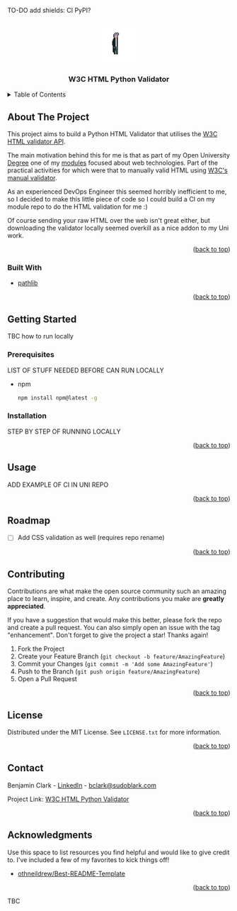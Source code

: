 <div id="top"></div>

<!-- PROJECT SHIELDS -->
TO-DO add shields: 
CI
PyPI?



<!-- PROJECT LOGO -->
<br />
<div align="center">
  <a href="https://github.com/Sudoblark/w3c-html-python-validator">
    <img src="images/Idle_02.png" alt="Logo" width="80" height="80">
  </a>

  <h3 align="center">W3C HTML Python Validator</h3>
</div>



<!-- TABLE OF CONTENTS -->
<details>
  <summary>Table of Contents</summary>
  <ol>
    <li>
      <a href="#about-the-project">About The Project</a>
      <ul>
        <li><a href="#built-with">Built With</a></li>
      </ul>
    </li>
    <li>
      <a href="#getting-started">Getting Started</a>
      <ul>
        <li><a href="#prerequisites">Prerequisites</a></li>
        <li><a href="#installation">Installation</a></li>
      </ul>
    </li>
    <li><a href="#usage">Usage</a></li>
    <li><a href="#roadmap">Roadmap</a></li>
    <li><a href="#contributing">Contributing</a></li>
    <li><a href="#license">License</a></li>
    <li><a href="#contact">Contact</a></li>
    <li><a href="#acknowledgments">Acknowledgments</a></li>
  </ol>
</details>



<!-- ABOUT THE PROJECT -->
## About The Project

This project aims to build a Python HTML Validator that utilises the [W3C HTML validator API](https://github.com/validator/validator/wiki/Service-%C2%BB-Input-%C2%BB-POST-body).

The main motivation behind this for me is that as part of my Open University [Degree](https://www.open.ac.uk/courses/computing-it/degrees/bsc-computing-it-software-q62-soft) one of my [modules](https://www.open.ac.uk/courses/qualifications/details/tt284?orig=q62-soft&setAcc=true) focused about web technologies. Part of the practical activities for which were that to manually valid HTML using [W3C's manual validator](https://validator.w3.org/).

As an experienced DevOps Engineer this seemed horribly inefficient to me, so I decided to make this little piece of code so I could build a CI on my module repo to do the HTML validation for me :)

Of course sending your raw HTML over the web isn't great either, but downloading the validator locally seemed overkill as a nice addon to my Uni work.

<p align="right">(<a href="#top">back to top</a>)</p>



### Built With

* [pathlib](https://docs.python.org/3/library/pathlib.html)

<p align="right">(<a href="#top">back to top</a>)</p>



<!-- GETTING STARTED -->
## Getting Started

TBC how to run locally

### Prerequisites

LIST OF STUFF NEEDED BEFORE CAN RUN LOCALLY
* npm
  ```sh
  npm install npm@latest -g
  ```

### Installation

STEP BY STEP OF RUNNING LOCALLY

<p align="right">(<a href="#top">back to top</a>)</p>



<!-- USAGE EXAMPLES -->
## Usage

ADD EXAMPLE OF CI IN UNI REPO

<p align="right">(<a href="#top">back to top</a>)</p>



<!-- ROADMAP -->
## Roadmap

- [ ] Add CSS validation as well (requires repo rename)

<p align="right">(<a href="#top">back to top</a>)</p>



<!-- CONTRIBUTING -->
## Contributing

Contributions are what make the open source community such an amazing place to learn, inspire, and create. Any contributions you make are **greatly appreciated**.

If you have a suggestion that would make this better, please fork the repo and create a pull request. You can also simply open an issue with the tag "enhancement".
Don't forget to give the project a star! Thanks again!

1. Fork the Project
2. Create your Feature Branch (`git checkout -b feature/AmazingFeature`)
3. Commit your Changes (`git commit -m 'Add some AmazingFeature'`)
4. Push to the Branch (`git push origin feature/AmazingFeature`)
5. Open a Pull Request

<p align="right">(<a href="#top">back to top</a>)</p>



<!-- LICENSE -->
## License

Distributed under the MIT License. See `LICENSE.txt` for more information.

<p align="right">(<a href="#top">back to top</a>)</p>



<!-- CONTACT -->
## Contact

Benjamin Clark - [LinkedIn](https://www.linkedin.com/in/benni/) - bclark@sudoblark.com

Project Link: [W3C HTML Python Validator](https://github.com/Sudoblark/w3c-html-python-validator)

<p align="right">(<a href="#top">back to top</a>)</p>



<!-- ACKNOWLEDGMENTS -->
## Acknowledgments

Use this space to list resources you find helpful and would like to give credit to. I've included a few of my favorites to kick things off!

* [othneildrew/Best-README-Template](https://github.com/othneildrew/Best-README-Template)
<p align="right">(<a href="#top">back to top</a>)</p>



<!-- MARKDOWN LINKS & IMAGES -->
<!-- https://www.markdownguide.org/basic-syntax/#reference-style-links -->
TBC
